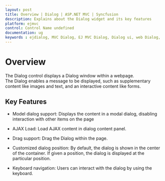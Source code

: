 ```yaml
---
layout: post
title: Overview | Dialog | ASP.NET MVC | Syncfusion
description: Explains about the Dialog widget and its key features
platform: ejmvc
control: Control Name undefined
documentation: ug
keywords : ejdialog, MVC Dialog, EJ MVC Dialog, Dialog ui, web Dialog, ej Dialog, Dialog control, ASP.NET MVC Dialog, ASP MVC Dialog
---
```


# Overview

The Dialog control displays a Dialog window within a webpage. The Dialog enables a message to be displayed, such as supplementary content like images and text, and an interactive content like forms.

## Key Features

* Model dialog support: Displays the content in a modal dialog, disabling interaction with other items on the page

* AJAX Load: Load AJAX content in dialog content panel.

* Drag support: Drag the Dialog within the page.

* Customized dialog position: By default, the dialog is shown in the center of the container. If given a position, the dialog is displayed at the particular position.

* Keyboard navigation: Users can interact with the dialog by using the keyboard.

